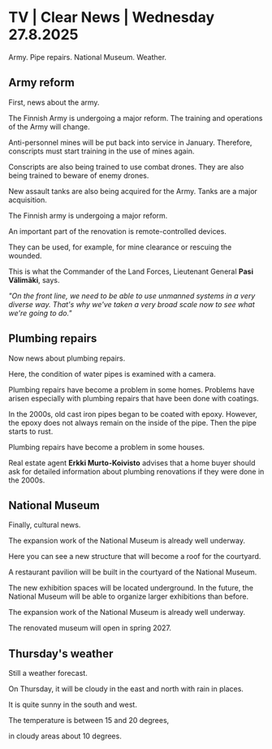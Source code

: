 # TV | Clear News | Wednesday 27.8.2025

Army. Pipe repairs. National Museum. Weather.

## Army reform

First, news about the army.

The Finnish Army is undergoing a major reform. The training and operations of the Army will change.

Anti-personnel mines will be put back into service in January. Therefore, conscripts must start training in the use of mines again.

Conscripts are also being trained to use combat drones. They are also being trained to beware of enemy drones.

New assault tanks are also being acquired for the Army. Tanks are a major acquisition.

The Finnish army is undergoing a major reform.

An important part of the renovation is remote-controlled devices.

They can be used, for example, for mine clearance or rescuing the wounded.

This is what the Commander of the Land Forces, Lieutenant General **Pasi Välimäki**, says.

*"On the front line, we need to be able to use unmanned systems in a very diverse way. That's why we've taken a very broad scale now to see what we're going to do."*

## Plumbing repairs

Now news about plumbing repairs.

Here, the condition of water pipes is examined with a camera.

Plumbing repairs have become a problem in some homes. Problems have arisen especially with plumbing repairs that have been done with coatings.

In the 2000s, old cast iron pipes began to be coated with epoxy. However, the epoxy does not always remain on the inside of the pipe. Then the pipe starts to rust.

Plumbing repairs have become a problem in some houses.

Real estate agent **Erkki Murto-Koivisto** advises that a home buyer should ask for detailed information about plumbing renovations if they were done in the 2000s.

## National Museum

Finally, cultural news.

The expansion work of the National Museum is already well underway.

Here you can see a new structure that will become a roof for the courtyard.

A restaurant pavilion will be built in the courtyard of the National Museum.

The new exhibition spaces will be located underground. In the future, the National Museum will be able to organize larger exhibitions than before.

The expansion work of the National Museum is already well underway.

The renovated museum will open in spring 2027.

## Thursday's weather

Still a weather forecast.

On Thursday, it will be cloudy in the east and north with rain in places.

It is quite sunny in the south and west.

The temperature is between 15 and 20 degrees,

in cloudy areas about 10 degrees.
